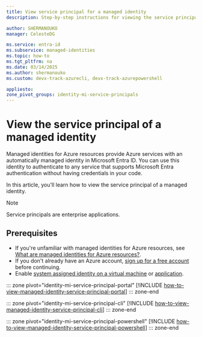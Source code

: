 ```yaml
---
title: View service principal for a managed identity
description: Step-by-step instructions for viewing the service principal of a managed identity.

author: SHERMANOUKO
manager: CelesteDG

ms.service: entra-id
ms.subservice: managed-identities
ms.topic: how-to
ms.tgt_pltfrm: na
ms.date: 03/14/2025
ms.author: shermanouko
ms.custom: devx-track-azurecli, devx-track-azurepowershell

appliesto:
zone_pivot_groups: identity-mi-service-principals
---
```


# View the service principal of a managed identity

Managed identities for Azure resources provide Azure services with an automatically managed identity in Microsoft Entra ID. You can use this identity to authenticate to any service that supports Microsoft Entra authentication without having credentials in your code. 

In this article, you'll learn how to view the service principal of a managed identity.

> [!NOTE] 
> Service principals are enterprise applications. 

## Prerequisites

- If you're unfamiliar with managed identities for Azure resources, see [What are managed identities for Azure resources?](~/identity/managed-identities-azure-resources/overview.md).
- If you don't already have an Azure account, [sign up for a free account](https://azure.microsoft.com/free/) before continuing.
- Enable [system assigned identity on a virtual machine](~/identity/managed-identities-azure-resources/qs-configure-portal-windows-vm.md#system-assigned-managed-identity) or [application](/azure/app-service/overview-managed-identity#add-a-system-assigned-identity).

::: zone pivot="identity-mi-service-principal-portal"
[!INCLUDE [how-to-view-managed-identity-service-principal-portal](includes/how-to-view-managed-identity-service-principal-portal.md)]
::: zone-end

::: zone pivot="identity-mi-service-principal-cli"
[!INCLUDE [how-to-view-managed-identity-service-principal-cli](includes/how-to-view-managed-identity-service-principal-cli.md)]
::: zone-end

::: zone pivot="identity-mi-service-principal-powershell"
[!INCLUDE [how-to-view-managed-identity-service-principal-powershell](includes/how-to-view-managed-identity-service-principal-powershell.md)]
::: zone-end
 

